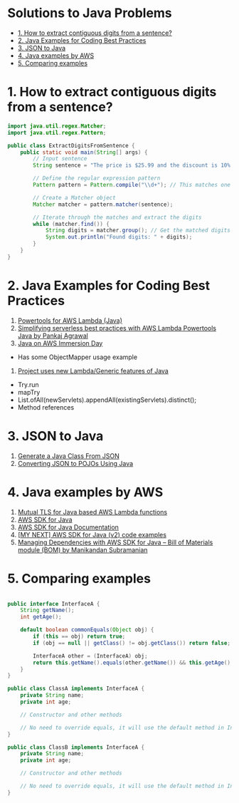 <h1>Solutions to Java Problems</h1>

<!-- TOC -->

- [1. How to extract contiguous digits from a sentence?](#1-how-to-extract-contiguous-digits-from-a-sentence)
- [2. Java Examples for Coding Best Practices](#2-java-examples-for-coding-best-practices)
- [3. JSON to Java](#3-json-to-java)
- [4. Java examples by AWS](#4-java-examples-by-aws)
- [5. Comparing examples](#5-comparing-examples)

<!-- /TOC -->

# 1. How to extract contiguous digits from a sentence?

```java
import java.util.regex.Matcher;
import java.util.regex.Pattern;

public class ExtractDigitsFromSentence {
    public static void main(String[] args) {
        // Input sentence
        String sentence = "The price is $25.99 and the discount is 10%.";

        // Define the regular expression pattern
        Pattern pattern = Pattern.compile("\\d+"); // This matches one or more digits

        // Create a Matcher object
        Matcher matcher = pattern.matcher(sentence);

        // Iterate through the matches and extract the digits
        while (matcher.find()) {
            String digits = matcher.group(); // Get the matched digits as a string
            System.out.println("Found digits: " + digits);
        }
    }
}
```

# 2. Java Examples for Coding Best Practices

1. [Powertools for AWS Lambda (Java)](https://github.com/aws-powertools/powertools-lambda-java/tree/main)
1. [Simplifying serverless best practices with AWS Lambda Powertools Java by Pankaj Agrawal](https://aws.amazon.com/blogs/opensource/simplifying-serverless-best-practices-with-aws-lambda-powertools-java/)
1. [Java on AWS Immersion Day](https://github.com/aws-samples/java-on-aws/tree/main)
- Has some ObjectMapper usage example
1. [Project uses new Lambda/Generic features of Java](https://github.com/aws-samples/aws-lambda-servlet/blob/main/src/main/java/com/aws/samples/lambda/servlet/LambdaWebServletProcessor.java)
- Try.run
- mapTry
- List.ofAll(newServlets).appendAll(existingServlets).distinct();
- Method references

# 3. JSON to Java

1. [Generate a Java Class From JSON](https://www.baeldung.com/java-generate-class-from-json)
1. [Converting JSON to POJOs Using Java](https://dzone.com/articles/converting-json-to-pojos-using-java)

# 4. Java examples by AWS

1. [Mutual TLS for Java based AWS Lambda functions](https://github.com/aws-samples/serverless-mutual-tls/tree/main/software)
1. [AWS SDK for Java](https://github.com/aws/aws-sdk-java/tree/master)
1. [AWS SDK for Java Documentation](https://docs.aws.amazon.com/sdk-for-java/index.html)
1. [[MY NEXT] AWS SDK for Java (v2) code examples](https://github.com/awsdocs/aws-doc-sdk-examples/tree/main/javav2)
1. [Managing Dependencies with AWS SDK for Java – Bill of Materials module (BOM) by Manikandan Subramanian ](https://aws.amazon.com/blogs/developer/managing-dependencies-with-aws-sdk-for-java-bill-of-materials-module-bom/)

# 5. Comparing examples

```java

public interface InterfaceA {
    String getName();
    int getAge();

    default boolean commonEquals(Object obj) {
        if (this == obj) return true;
        if (obj == null || getClass() != obj.getClass()) return false;

        InterfaceA other = (InterfaceA) obj;
        return this.getName().equals(other.getName()) && this.getAge() == other.getAge();
    }
}

public class ClassA implements InterfaceA {
    private String name;
    private int age;

    // Constructor and other methods

    // No need to override equals, it will use the default method in InterfaceA
}

public class ClassB implements InterfaceA {
    private String name;
    private int age;

    // Constructor and other methods

    // No need to override equals, it will use the default method in InterfaceA
}

```